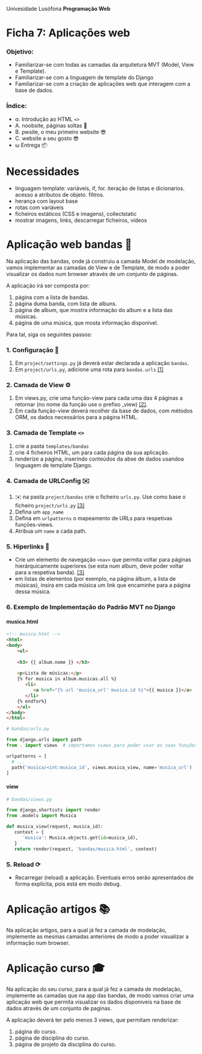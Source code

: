 Univesidade Lusófona
**Programação Web**

# Ficha 7: Aplicações web

### Objetivo:
* Familiarizar-se com todas  as camadas da arquitetura MVT (Model, View e Template).
* Familiarizar-se com a linguagem de template do Django
* Familiarizar-se com a criação de aplicações web que interagem com a base de dados.

### Índice:
* &alpha;. Introdução ao HTML `<>`
* A. noobsite, páginas soltas 👶
* B. pwsite, o meu primeiro website 😎
* C. website a seu gosto 😎
* &omega; Entrega 📦


# Necessidades
* linguagem template: variáveis, if, for. iteração de listas e dicionarios. acesso a atributos de objeto. filtros.
* herança com layout base
* rotas com variáveis
* ficheiros estáticos (CSS e imagens), collectstatic
* mostrar imagens, links, descarregar ficheiros, vídeos


# Aplicação web bandas 🎸
Na aplicação das bandas, onde já construiu a camada Model de modelação, vamos implementar as camadas de View e de Template, de modo a poder visualizar os dados num browser através de um conjunto de páginas. 

A aplicação irá ser composta por:
1. página com a lista de bandas.
2. página duma banda, com lista de albuns.
3. página de album, que mostra informação do album e a lista das músicas.
4. página de uma música, que mosta informação disponível.

Para tal, siga os seguintes passos:

### 1. Configuração 🔧

1. Em `project/settings.py` já deverá estar declarada a aplicação `bandas`. 
2. Em `project/urls.py`, adicione uma rota para `bandas.urls` [[1]](https://github.com/ULHT-PW/pw-24-06-ficha-MVT/blob/main/README.md#5-urlspy-%EF%B8%8F)

### 2. Camada de View ⚙️

1. Em views.py, crie uma função-view para cada uma das 4 páginas a retornar (no nome da função use o prefixo _view) [[2]](https://github.com/ULHT-PW/pw-24-06-ficha-MVT/blob/main/README.md#4-camada-de-view-implementada-por-viewspy-%EF%B8%8F).
2. Em cada função-view deverá recolher da base de dados, com métodos ORM, os dados necessários para a página HTML.

### 3. Camada de Template `<>` 

1. crie a pasta `templates/bandas`
2. crie 4 ficheiros HTML, um para cada página da sua aplicação.
3. renderize a página, inserindo conteúdos da abse de dados usandoa linguagem de template Django. 

### 4. Camada de URLConfig ✉️ 

1. ✉️ na pasta `project/bandas` crie o ficheiro `urls.py`. Use como base o ficheiro `project/urls.py` [[3]](https://github.com/ULHT-PW/pw-24-06-ficha-MVT/blob/main/README.md#5-urlspy-%EF%B8%8F)
1. Defina um `app_name`
1. Defina em `urlpatterns` o mapeamento de URLs para respetivas funções-views.
1. Atribua um `name` a cada path.

### 5. Hiperlinks 🔗 

* Crie um elemento de navegação `<nav>` que permita voltar para páginas hierárquicamente superiores (se esta num album, deve poder voltar para a respetiva banda). [[3]](https://github.com/ULHT-PW/pw-24-06-ficha-MVT/blob/main/README.md#6-hiperlinks-)
* em listas de elementos (por exemplo, na página álbum, a lista de músicas), insira em cada música um link que encaminhe para a página dessa música.


### 6. Exemplo de Implementação do Padrão MVT no Django

#### musica.html
```html
<!-- musica.html -->
<html>
<body>
    <ul>
    
    <h3> {{ album.nome }} </h3>
    
    <p>Lista de músicas:</p>
    {% for musica in album.musicas.all %}
       <li>
          <a href="{% url 'musica_url' musica.id %}">{{ musica }}</a>    
       </li>
    {% endfor%}
    </ul>
</body>
</html>
```

```python
# bandas/urls.py

from django.urls import path
from . import views  # importamos views para poder usar as suas funções

urlpatterns = [
  # ...
  path('musica/<int:musica_id', views.musica_view, name='musica_url')
]
```


#### view
```python
# bandas/views.py

from django.shortcuts import render
from .models import Musica

def musica_view(request, musica_id):
   context = {
      'musica': Musica.objects.get(id=musica_id),
   }
   return render(request, 'bandas/musica.html', context)
```

### 5. Reload ⟳ 

*  Recarregar (reload) a aplicação. Eventuais erros serão apresentados de forma explícita, pois está em modo debug.

# Aplicação artigos 📚
Na aplicação artigos, para a qual já fez a camada de modelação, implemente as mesmas camadas anteriores de modo a poder visualizar a informação num browser.

# Aplicação curso 🎓
Na aplicação do seu curso, para a qual já fez a camada de modelação, implemente as camadas que na app das bandas, de modo vamos criar uma aplicação web que permita visualizar os dados disponiveis na base de dados através de um conjunto de paginas. 

A aplicação deverá ter pelo menos 3 views, que permitam renderizar:
1. página do curso.
1. página de disciplina do curso.
1. página de projeto da disciplina do curso.

